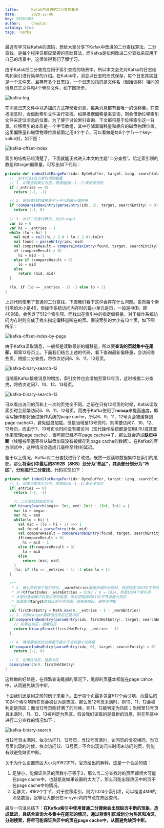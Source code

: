```yaml
---
title:      Kafak中改进的二分查找算法
date:       2020-12-06 
key: 20201206
author:     ChayCao    
catalog: true 
tags:  Kafka
---
```


最近有学习些Kafak的源码，想给大家分享下Kafak中改进的二分查找算法。二分查找，是每个程序员都应掌握的基础算法，而Kafka是如何改进二分查找来应用于自己的场景中，这很值得我们了解学习。

由于Kafak把二分查找应用于索引查找的场景中，所以本文会先对Kafka的日志结构和索引进行简单的介绍。在Kafak中，消息以日志的形式保存，每个日志其实就是一个文件夹，且存有多个日志段，一个日志段指的是文件名（起始偏移）相同的消息日志文件和4个索引文件，如下图所示。

![kafka-log](https://chaycao-1302020836.cos.ap-shenzhen-fsi.myqcloud.com/blog/img/kafka-log.png)

在消息日志文件中以追加的方式存储着消息，每条消息都有着唯一的偏移量。在查找消息时，会借助索引文件进行查找。如果根据偏移量来查询，则会借助位移索引文件来定位消息的位置。为了便于讨论索引查询，下文都将基于位移索引这一背景。位移索引的本质是一个字节数组，其中存储着偏移量和相应的磁盘物理位置，这里偏移量和磁盘物理位置都固定用4个字节，可以看做是每8个字节一个key-value对，如下图：

![kafka-offset-index](https://chaycao-1302020836.cos.ap-shenzhen-fsi.myqcloud.com/blog/img/kafka-offset-index.png)

索引的结构已经清楚了，下面就能正式进入本文的主题“二分查找”。给定索引项的数组和target偏移量，可写出如下代码：

```scala
private def indexSlotRangeFor(idx: ByteBuffer, target: Long, searchEntity: IndexSearchEntity): (Int, Int) = {
  // _entries表示索引项的数量
  // 1. 如果当前索引为空，直接返回(-1,-1)表示没找到
  if (_entries == 0)
    return (-1, -1)

  // 2. 确保查找的偏移量不小于当前最小偏移量
  if (compareIndexEntry(parseEntry(idx, 0), target, searchEntity) > 0)
    return (-1, 0)
  
  // 3. 执行二分查找算法，找出target
  var lo = 0
  var hi = _entries - 1
  while (lo < hi) {
    val mid = ceil(hi / 2.0 + lo / 2.0).toInt
    val found = parseEntry(idx, mid)
    val compareResult = compareIndexEntry(found, target, searchEntity)
    if (compareResult > 0)
      hi = mid - 1
    else if (compareResult < 0)
      lo = mid
    else
      return (mid, mid)
  }
  
  (lo, if (lo == _entries - 1) -1 else lo + 1)
}
```

上述代码使用了普通的二分查找，下面我们看下这样会存在什么问题。虽然每个索引项的大小是4B，但操作系统访问内存时的最小单元是页，一般是4KB，即4096B，会包含了512个索引项。而找出在索引中的指定偏移量，对于操作系统访问内存时则变成了找出指定偏移量所在的页。假设索引的大小有13个页，如下图所示：

![kafka-offset-index-by-page](https://chaycao-1302020836.cos.ap-shenzhen-fsi.myqcloud.com/blog/img/kafka-offset-index-by-page.png)

由于Kafka读取消息，一般都是读取最新的偏移量，所以要**查询的页就集中在尾部**，即第12号页上。下面我们结合上述的代码，看下查询最新偏移量，会访问哪些页。根据二分查找，将依次访问6、9、11、12号页。

![kafka-binary-search-12](https://chaycao-1302020836.cos.ap-shenzhen-fsi.myqcloud.com/blog/img/kafka-binary-search-12.png)

当随着Kafka接收消息的增加，索引文件也会增加至第13号页，这时根据二分查找，将依次访问7、10、12、13号页。

![kafka-binary-search-13](https://chaycao-1302020836.cos.ap-shenzhen-fsi.myqcloud.com/blog/img/kafka-binary-search-13.png)

可以看出访问的页和上一次的页完全不同。之前在只有12号页的时候，Kafak读取索引时会频繁访问6、9、11、12号页，而由于Kafka使用了**mmap**来提高速度，即读写操作都将通过操作系统的page cache，所以6、9、11、12号页会被缓存到page cache中，避免磁盘加载。但是当增至13号页时，则需要访问7、10、12、13号页，而由于7、10号页长时间没有被访问（现代操作系统都是使用LRU或其变体来管理page cache），很可能已经不在page cache中了，那么就会造成**缺页中断**（线程被阻塞等待从磁盘加载没有被缓存到page cache的数据）。在Kafka的官方测试中，这种情况会造成几毫秒至1秒的延迟。

鉴于以上情况，Kafka对二分查找进行了改进。既然一般读取数据集中在索引的尾部。那么**将索引中最后的8192B（8KB）划分为“热区”，其余部分划分为“冷区”，分别进行二分查找**。代码实现如下：

```scala
private def indexSlotRangeFor(idx: ByteBuffer, target: Long, searchEntity: IndexSearchType): (Int, Int) = {
  // 1. 如果当前索引为空，直接返回(-1,-1)表示没找到
  if(_entries == 0)
    return (-1, -1)

	// 二分查找封装成方法
  def binarySearch(begin: Int, end: Int) : (Int, Int) = {
    var lo = begin
    var hi = end
    while(lo < hi) {
      val mid = (lo + hi + 1) >>> 1
      val found = parseEntry(idx, mid)
      val compareResult = compareIndexEntry(found, target, searchEntity)
      if(compareResult > 0)
        hi = mid - 1
      else if(compareResult < 0)
        lo = mid
      else
        return (mid, mid)
    }
    (lo, if (lo == _entries - 1) -1 else lo + 1)
  }

  /**
   * 2. 确认热区首个索引项位。_warmEntries就是所谓的分割线，目前固定为8192字节处
   * 对于OffsetIndex，_warmEntries = 8192 / 8 = 1024，即第1024个索引项
   * 大部分查询集中在索引项的尾部，所以把尾部的8192字节设置为热区
   * 如果查询target在热区索引项范围，直接查热区，避免页中断
   */
  val firstHotEntry = Math.max(0, _entries - 1 - _warmEntries)
  // 3. 判断target偏移值在热区还是冷区
  if(compareIndexEntry(parseEntry(idx, firstHotEntry), target, searchEntity) < 0) {
    // 如果在热区，搜索热区
    return binarySearch(firstHotEntry, _entries - 1)
  }

  // 4. 确保要查找的位移值不能小于当前最小位移值
  if(compareIndexEntry(parseEntry(idx, 0), target, searchEntity) > 0)
    return (-1, 0)

  // 5. 如果在冷区，搜索冷区
  binarySearch(0, firstHotEntry)
}
```

这样做的好处是，在频繁查询尾部的情况下，尾部的页基本都能在page cahce中，从而避免缺页中断。

下面我们还是用之前的例子来看下。由于每个页最多包含512个索引项，而最后的1024个索引项所在页会被认为是热区。那么当12号页未满时，则10、11、12会被判定是热区；而当12号页刚好满了的时候，则11、12被判定为热区；当增至13号页且未满时，11、12、13被判定为热区。假设我们读取的是最新的消息，则在热区中进行二分查找的情况如下：

![kafka-binary-search](https://chaycao-1302020836.cos.ap-shenzhen-fsi.myqcloud.com/blog/img/kafka-binary-search.png)

当12号页未满时，依次访问11、12号页，当12号页满时，访问页的情况相同。当13号页出现的时候，依次访问12、13号页，不会出现访问长时间未访问的页，则能有效避免缺页中断。

关于为什么设置热区大小为8192字节，官方给出的解释，这是一个合适的值：

1. 足够小，能保证热区的页数小于等于3，那么当二分查找时的页面都很大可能在page cache中。也就是说如果设置的太大了，那么可能出现热区中的页不在page cache中的情况。
2. 足够大，8192个字节，对于位移索引，则为1024个索引项，可以覆盖4MB的消息数据，足够让大部分在in-sync内的节点在热区查询。

最后一句话总结下：**在Kafka索引中使用普通二分搜索会出现缺页中断的现象，造成延迟，且结合查询大多集中在尾部的情况，通过将索引区域划分为热区和冷区，分别搜索，将尽可能保证热区中的页在page cache中，从而避免缺页中断。**